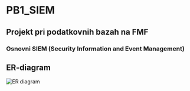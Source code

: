 # PB1_SIEM

## Projekt pri podatkovnih bazah na FMF

### Osnovni SIEM (Security Information and Event Management)
## ER-diagram
![ER diagram](diagrams/ER_Diagram.puml)
